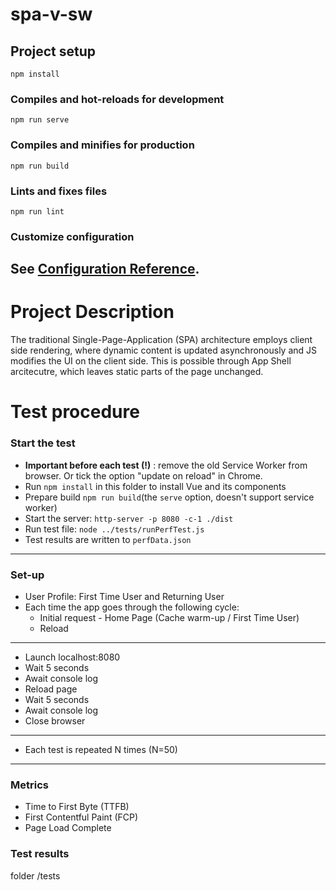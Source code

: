 # spa-v-sw

## Project setup
```
npm install
```
### Compiles and hot-reloads for development
```
npm run serve
```
### Compiles and minifies for production
```
npm run build
```
### Lints and fixes files
```
npm run lint
```
### Customize configuration
See [Configuration Reference](https://cli.vuejs.org/config/).
------------------------------------------------------------------------------

# Project Description
The traditional Single-Page-Application (SPA) architecture employs client side rendering, where dynamic content is updated asynchronously and JS modifies the UI on the client side. This is possible through App Shell arcitecutre, which leaves static parts of the page unchanged.

# Test procedure
### Start the test
- __Important before each test (!)__ : remove the old Service Worker from browser. Or tick the option "update on reload" in Chrome.
- Run `npm install` in this folder to install Vue and its components
- Prepare build `npm run build`(the `serve` option, doesn't support service worker)
- Start the server: `http-server -p 8080 -c-1 ./dist`
- Run test file: `node ../tests/runPerfTest.js`
- Test results are written to `perfData.json`
---------------------------------------
### Set-up
- User Profile: First Time User and Returning User
- Each time the app goes through the following cycle:
    - Initial request - Home Page (Cache warm-up / First Time User)
    - Reload 
---------------------------------------
- Launch localhost:8080
- Wait 5 seconds
- Await console log
- Reload page
- Wait 5 seconds
- Await console log
- Close browser
--------------------------------------
-  Each test is repeated N times (N=50)
--------------------------------------
### Metrics
- Time to First Byte (TTFB)
- First Contentful Paint (FCP)
- Page Load Complete 

### Test results
folder /tests
